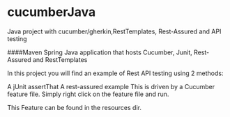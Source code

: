 # cucumberJava
Java project with cucumber/gherkin,RestTemplates, Rest-Assured and API testing 

####Maven Spring Java application that hosts Cucumber, Junit, Rest-Assured and RestTemplates

In this project you will find an example of Rest API testing using 2 methods:

A jUnit assertThat
A rest-assured example
This is driven by a Cucumber feature file. Simply right click on the feature file and run.

This Feature can be found in the resources dir.
